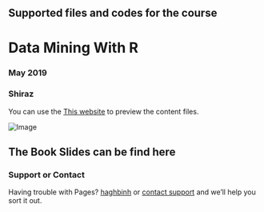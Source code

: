 ## Supported files and codes for the course
# Data Mining With R
### May 2019 
### Shiraz

You can use the [This website](https://haghbinh.github.io/DMwR) to preview the content files.

![Image](https://github.com/haghbinh/DMwR/images/Han.png)
## The Book Slides can be find here


### Support or Contact

Having trouble with Pages?  [haghbinh](https://haghbinh.github.com/) or [contact support](haghbinh@gmail.com) and we’ll help you sort it out.
